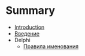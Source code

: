 # Summary

* [Introduction](README.md)
* [Введение](Introduction.md)
* Delphi
   * [Правила именования](delphi/naming_convention.md)

